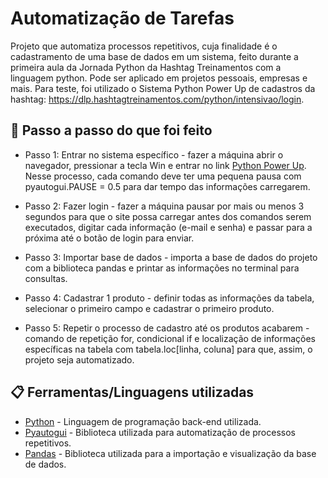 # Automatização de Tarefas

Projeto que automatiza processos repetitivos, cuja finalidade é o cadastramento de uma base de dados em um sistema, feito durante a primeira aula da Jornada Python da Hashtag Treinamentos com a linguagem python. 
Pode ser aplicado em projetos pessoais, empresas e mais. Para teste, foi utilizado o Sistema Python Power Up de cadastros da hashtag: https://dlp.hashtagtreinamentos.com/python/intensivao/login.

## 🚀 Passo a passo do que foi feito

* Passo 1: Entrar no sistema específico - fazer a máquina abrir o navegador, pressionar a tecla Win e entrar no link [Python Power Up](https://dlp.hashtagtreinamentos.com/python/intensivao/login). Nesse processo,
  cada comando deve ter uma pequena pausa com pyautogui.PAUSE = 0.5 para dar tempo das informações carregarem.
  
* Passo 2: Fazer login - fazer a máquina pausar por mais ou menos 3 segundos para que o site possa carregar antes dos comandos serem executados, digitar cada informação (e-mail e senha) e passar para a próxima até
  o botão de login para enviar.
  
* Passo 3: Importar base de dados - importa a base de dados do projeto com a biblioteca pandas e printar as informações no terminal para consultas.
  
* Passo 4: Cadastrar 1 produto - definir todas as informações da tabela, selecionar o primeiro campo e cadastrar o primeiro produto.

* Passo 5: Repetir o processo de cadastro até os produtos acabarem - comando de repetição for, condicional if e localização de informações específicas na tabela com tabela.loc[linha, coluna] para que, assim, o projeto
  seja automatizado.

## 📋 Ferramentas/Linguagens utilizadas

* [Python](https://www.python.org/doc/) - Linguagem de programação back-end utilizada.
* [Pyautogui](https://pyautogui.readthedocs.io/en/latest/) - Biblioteca utilizada para automatização de processos repetitivos.
* [Pandas](https://pandas.pydata.org/docs/) - Biblioteca utilizada para a importação e visualização da base de dados.

